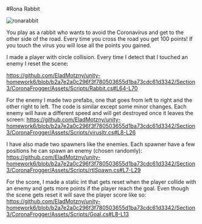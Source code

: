 #Rona Rabbit

![ronarabbit](https://user-images.githubusercontent.com/33173449/81188829-85d35800-8fbe-11ea-8214-2b14e8643d72.PNG)

You play as a rabbit who wants to avoid the Coronavirus and get to the other side of the road.
Every time you cross the road you get 100 points! If you touch the virus you will lose all the points you gained.

I made a player with circle collision. Every time I detect that I touched an enemy I reset the scene:

https://github.com/EladMotzny/unity-homework6/blob/b2a7e2a0c296f3f780503655d1ba73cdc61d3342/Section3/CoronaFrogger/Assets/Scripts/Rabbit.cs#L64-L70

For the enemy I made two prefabs, one that goes from left to right and the other right to left. The code is similar except some minor changes.
Each enemy will have a different speed and will get destroyed once it leaves the screen:
https://github.com/EladMotzny/unity-homework6/blob/b2a7e2a0c296f3f780503655d1ba73cdc61d3342/Section3/CoronaFrogger/Assets/Scripts/virusltr.cs#L8-L26

I have also made two spawners like the enemies. Each spawner have a few positions he can spawn an enemy (chosen randomly):
https://github.com/EladMotzny/unity-homework6/blob/b2a7e2a0c296f3f780503655d1ba73cdc61d3342/Section3/CoronaFrogger/Assets/Scripts/rtlSpawn.cs#L7-L29

For the score, I made a static int that gets reset when the player collide with an enemy and gets more points if the player reach the goal.
Even though the scene gets reset it will save the player score like so:
https://github.com/EladMotzny/unity-homework6/blob/b2a7e2a0c296f3f780503655d1ba73cdc61d3342/Section3/CoronaFrogger/Assets/Scripts/Goal.cs#L8-L13
